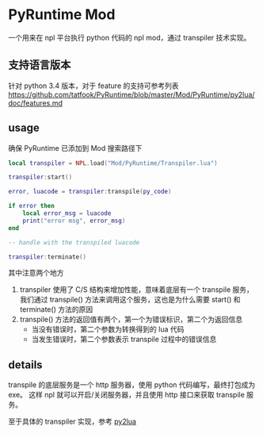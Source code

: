 # PyRuntime Mod

一个用来在 npl 平台执行 python 代码的 npl mod，通过 transpiler 技术实现。

## 支持语言版本

针对 python 3.4 版本，对于 feature 的支持可参考列表 https://github.com/tatfook/PyRuntime/blob/master/Mod/PyRuntime/py2lua/doc/features.md

## usage

确保 PyRuntime 已添加到 Mod 搜索路径下

```lua
local transpiler = NPL.load("Mod/PyRuntime/Transpiler.lua")

transpiler:start()

error, luacode = transpiler:transpile(py_code)

if error then
    local error_msg = luacode
    print("error msg", error_msg)
end

-- handle with the transpiled luacode

transpiler:terminate()
```

其中注意两个地方
1. transpiler 使用了 C/S 结构来增加性能，意味着底层有一个 transpile 服务，我们通过
   transpile() 方法来调用这个服务，这也是为什么需要 start() 和 terminate() 方法的原因
2. transpile() 方法的返回值有两个，第一个为错误标识，第二个为返回信息
   - 当没有错误时，第二个参数为转换得到的 lua 代码
   - 当发生错误时，第二个参数表示 transpile 过程中的错误信息


## details

transpile 的底层服务是一个 http 服务器，使用 python 代码编写，最终打包成为 exe。
这样 npl 就可以开启/关闭服务器，并且使用 http 接口来获取 transpile 服务。

至于具体的 transpiler 实现，参考 [py2lua](./Mod/PyRuntime/py2lua/README.md)


